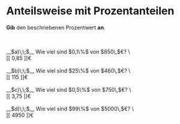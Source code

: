 <!--
version:  0.0.1

language: de

@style
input {
    text-align: center;
}

.flex-container {
    display: flex;
    flex-wrap: wrap;
    align-items: stretch;
    gap: 20px;
}

.flex-child {
    flex: 1;
    min-width: 350px;
    margin-right: 20px;
}

@media (max-width: 400px) {
    .flex-child {
        flex: 100%;
        margin-right: 0;
    }
}
@end

formula: \carry   \textcolor{red}{\scriptsize #1}
formula: \digit   \rlap{\carry{#1}}\phantom{#2}#2
formula: \permil  \text{‰}

import: https://raw.githubusercontent.com/LiaTemplates/Tikz-Jax/main/README.md

script: https://cdn.jsdelivr.net/gh/LiaTemplates/Tikz-Jax@main/dist/index.js


tags: Prozent, sehr leicht, sehr niedrig, Angeben

comment: Wie viel sind zum Beispiel $25\%$ von 4000€? Bestimme den Prozentwert.

author: Martin Lommatzsch

-->




# Anteilsweise mit Prozentanteilen

**Gib** den beschriebenen Prozentwert **an**.

<br>

<section class="flex-container">
<div class="flex-child">
<br>
__$a)\;\;$__ Wie viel sind $0,1\%$ von $850\,$€?  \
<br>
 [[ 0,85   ]]€
<br>
</div>
<div class="flex-child">
<br>
__$b)\;\;$__ Wie viel sind $25\%$ von $460\,$€?  \
<br>
 [[  115  ]]€
<br>
</div>
<div class="flex-child">
<br>
__$c)\;\;$__ Wie viel sind $0,5\%$ von $750\,$€?  \
<br>
 [[  3,75  ]]€
<br>
</div>
<div class="flex-child">
<br>
__$d)\;\;$__ Wie viel sind $99\%$ von $5000\,$€?  \
<br>
 [[  4950  ]]€
<br>
</div>
</section>

<br>
<br>
<br>

